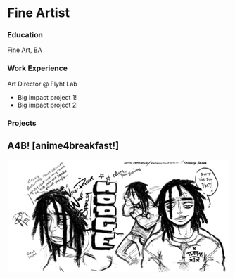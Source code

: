# Fine Artist

### Education
Fine Art, BA

### Work Experience
Art Director @ Flyht Lab
- Big impact project 1!
- Big impact project 2!

### Projects
A4B! [anime4breakfast!]
- 
![Hodge CC](/assets/images/Hodge-CC.jpg)

